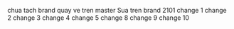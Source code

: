 chua tach brand
quay ve tren master
Sua tren brand 2101
change 1
change 2
change 3
change 4
change 5
change 8
change 9
change 10